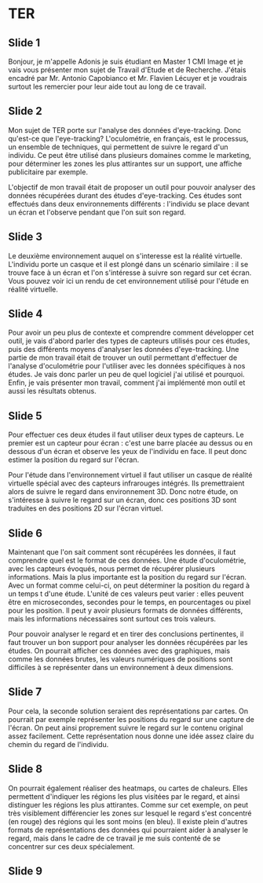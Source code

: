 # TER

## Slide 1

Bonjour, je m'appelle Adonis je suis étudiant en Master 1 CMI Image et je vais
vous présenter mon sujet de Travail d'Etude et de Recherche. J'étais encadré par
Mr. Antonio Capobianco et Mr. Flavien Lécuyer et je voudrais surtout les
remercier pour leur aide tout au long de ce travail.

## Slide 2

Mon sujet de TER porte sur l'analyse des données d'eye-tracking. Donc qu'est-ce
que l'eye-tracking? L'oculométrie, en français, est le processus, un ensemble de
techniques, qui permettent de suivre le regard d'un individu. Ce peut être
utilisé dans plusieurs domaines comme le marketing, pour déterminer les zones
les plus attirantes sur un support, une affiche publicitaire par exemple.

L'objectif de mon travail était de proposer un outil pour pouvoir analyser des
données récupérées durant des études d'eye-tracking. Ces études sont effectués
dans deux environnements différents : l'individu se place devant un écran et
l'observe pendant que l'on suit son regard.

## Slide 3

Le deuxième environnement auquel on s'interesse est la réalité virtuelle.
L'individu porte un casque et il est plongé dans un scénario similaire : il se
trouve face à un écran et l'on s'intéresse à suivre son regard sur cet écran.
Vous pouvez voir ici un rendu de cet environnement utilisé pour l'étude en
réalité virtuelle.

## Slide 4

Pour avoir un peu plus de contexte et comprendre comment développer cet outil,
je vais d'abord parler des types de capteurs utilisés pour ces études, puis des
différents moyens d'analyser les données d'eye-tracking. Une partie de mon
travail était de trouver un outil permettant d'effectuer de l'analyse
d'oculométrie pour l'utiliser avec les données spécifiques à nos études. Je vais
donc parler un peu de quel logiciel j'ai utilisé et pourquoi. Enfin, je vais
présenter mon travail, comment j'ai implémenté mon outil et aussi les résultats
obtenus.

## Slide 5

Pour effectuer ces deux études il faut utiliser deux types de capteurs. Le
premier est un capteur pour écran : c'est une barre placée au dessus ou en
dessous d'un écran et observe les yeux de l'individu en face. Il peut donc
estimer la position du regard sur l'écran.

Pour l'étude dans l'environnement virtuel il faut utiliser un casque de réalité
virtuelle spécial avec des capteurs infrarouges intégrés. Ils premettraient
alors de suivre le regard dans environnement 3D. Donc notre étude, on
s'intéresse à suivre le regard sur un écran, donc ces positions 3D sont
traduites en des positions 2D sur l'écran virtuel.

## Slide 6

Maintenant que l'on sait comment sont récupérées les données, il faut comprendre
quel est le format de ces données. Une étude d'oculométrie, avec les capteurs
évoqués, nous permet de récupérer plusieurs informations. Mais la plus
importante est la position du regard sur l'écran. Avec un format comme celui-ci,
on peut déterminer la position du regard à un temps t d'une étude. L'unité de
ces valeurs peut varier : elles peuvent être en microsecondes, secondes pour le
temps, en pourcentages ou pixel pour les position. Il peut y avoir plusieurs
formats de données différents, mais les informations nécessaires sont surtout
ces trois valeurs.

Pour pouvoir analyser le regard et en tirer des conclusions pertinentes, il faut
trouver un bon support pour analyser les données récupérées par les études. On
pourrait afficher ces données avec des graphiques, mais comme les données
brutes, les valeurs numériques de positions sont difficiles à se représenter
dans un environnement à deux dimensions.

## Slide 7

Pour cela, la seconde solution seraient des représentations par cartes. On
pourrait par exemple représenter les positions du regard sur une capture de
l'écran. On peut ainsi proprement suivre le regard sur le contenu original assez
facilement. Cette représentation nous donne une idée assez claire du chemin du
regard de l'individu.

## Slide 8

On pourrait également réaliser des heatmaps, ou cartes de chaleurs. Elles
permettent d'indiquer les régions les plus visitées par le regard, et ainsi
distinguer les régions les plus attirantes. Comme sur cet exemple, on peut
très visiblement différencier les zones sur lesquel le regard s'est concentré
(en rouge) des régions qui les sont moins (en bleu). Il existe plein d'autres
formats de représentations des données qui pourraient aider à analyser le
regard, mais dans le cadre de ce travail je me suis contenté de se concentrer
sur ces deux spécialement.

## Slide 9



